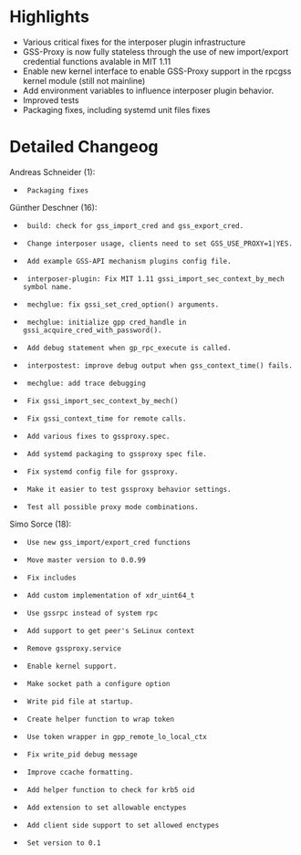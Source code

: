 # Highlights


- Various critical fixes for the interposer plugin infrastructure
- GSS-Proxy is now fully stateless through the use of new import/export credential functions avalable in MIT 1.11
- Enable new kernel interface to enable GSS-Proxy support in the rpcgss kernel module (still not mainline)
- Add environment variables to influence interposer plugin behavior.
- Improved tests
- Packaging fixes, including systemd unit files fixes


# Detailed Changeog
Andreas Schneider (1):

-      Packaging fixes


Günther Deschner (16):

-      build: check for gss_import_cred and gss_export_cred.
-      Change interposer usage, clients need to set GSS_USE_PROXY=1|YES.
-      Add example GSS-API mechanism plugins config file.
-      interposer-plugin: Fix MIT 1.11 gssi_import_sec_context_by_mech symbol name.
-      mechglue: fix gssi_set_cred_option() arguments.
-      mechglue: initialize gpp cred_handle in gssi_acquire_cred_with_password().
-      Add debug statement when gp_rpc_execute is called.
-      interpostest: improve debug output when gss_context_time() fails.
-      mechglue: add trace debugging
-      Fix gssi_import_sec_context_by_mech()
-      Fix gssi_context_time for remote calls.
-      Add various fixes to gssproxy.spec.
-      Add systemd packaging to gssproxy spec file.
-      Fix systemd config file for gssproxy.
-      Make it easier to test gssproxy behavior settings.
-      Test all possible proxy mode combinations.


Simo Sorce (18):

-      Use new gss_import/export_cred functions
-      Move master version to 0.0.99
-      Fix includes
-      Add custom implementation of xdr_uint64_t
-      Use gssrpc instead of system rpc
-      Add support to get peer's SeLinux context
-      Remove gssproxy.service
-      Enable kernel support.
-      Make socket path a configure option
-      Write pid file at startup.
-      Create helper function to wrap token
-      Use token wrapper in gpp_remote_lo_local_ctx
-      Fix write_pid debug message
-      Improve ccache formatting.
-      Add helper function to check for krb5 oid
-      Add extension to set allowable enctypes
-      Add client side support to set allowed enctypes
-      Set version to 0.1



